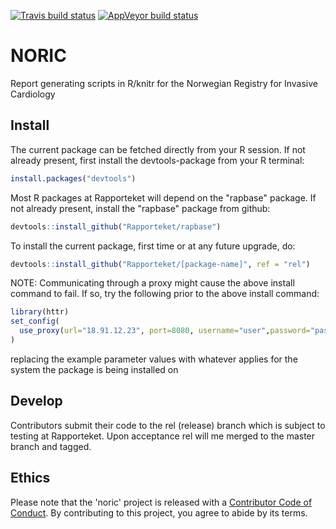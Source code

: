 <!-- badges: start -->
[![Travis build status](https://travis-ci.org/Rapporteket/NORIC.svg?branch=shinyfy)](https://travis-ci.org/Rapporteket/NORIC)
[![AppVeyor build status](https://ci.appveyor.com/api/projects/status/github/Rapporteket/NORIC?branch=shinyfy&svg=true)](https://ci.appveyor.com/project/Rapporteket/NORIC)
<!-- badges: end -->

# NORIC
Report generating scripts in R/knitr for the Norwegian Registry for Invasive Cardiology

## Install
The current package can be fetched directly from your R session. If not already
present, first install the devtools-package from your R terminal:

```r
install.packages("devtools")
```

Most R packages at Rapporteket will depend on the "rapbase" package. If not
already present, install the "rapbase" package from github:

```r
devtools::install_github("Rapporteket/rapbase")
```

To install the current package, first time or at any future upgrade, do:

```r
devtools::install_github("Rapporteket/[package-name]", ref = "rel")
```

NOTE: Communicating through a proxy might cause the above install command to
fail. If so, try the following prior to the above install command:

```r
library(httr)
set_config(
  use_proxy(url="18.91.12.23", port=8080, username="user",password="passwd")
)
```

replacing the example parameter values with whatever applies for the
system the package is being installed on

## Develop
Contributors submit their code to the rel (release) branch which is
subject to testing at Rapporteket. Upon acceptance rel will me merged to
the master branch and tagged.

## Ethics
Please note that the 'noric' project is released with a
[Contributor Code of Conduct](CODE_OF_CONDUCT.md). By contributing to this
project, you agree to abide by its terms.